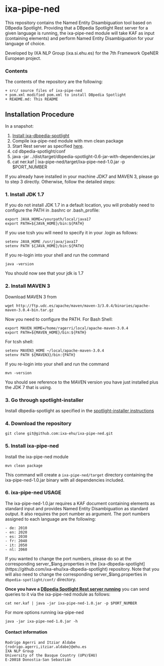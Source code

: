 # ixa-pipe-ned

This repository contains the Named Entity Disambiguation tool based on DBpedia Spotlight.
Providing that a DBpedia Spotlight Rest server for a given language is running, the ixa-pipe-ned module will take
KAF as input (containing <entities> elements) and perform Named Entity Disambiguation
for your language of choice.

Developed by IXA NLP Group (ixa.si.ehu.es) for the 7th Framework OpeNER European project.

### Contents

The contents of the repository are the following:

    + src/ source files of ixa-pipe-ned
    + pom.xml modified pom.xml to install DBpedia Spotlight
    + README.md: This README

## Installation Procedure

In a snapshot:

 1. [Install ixa-dbpedia-spotlight](https://github.com/ixa-ehu/ixa-dbpedia-spotlight)
 2. Compile ixa-pipe-ned module with mvn clean package
 3. Start Rest server as specified [here](https://github.com/ixa-ehu/ixa-dbpedia-spotlight).
 4. cd dbpedia-spotlight/conf
 5. java -jar ../dist/target/dbpedia-spotlight-0.6-jar-with-dependencies.jar
 6. cat ner.kaf | ixa-pipe-ned/target/ixa-pipe-ned-1.0.jar -p $PORT_NUMBER

If you already have installed in your machine JDK7 and MAVEN 3, please go to step 3
directly. Otherwise, follow the detailed steps:

### 1. Install JDK 1.7

If you do not install JDK 1.7 in a default location, you will probably need to configure the PATH in .bashrc or .bash_profile:

    export JAVA_HOME=/yourpath/local/java17
    export PATH=${JAVA_HOME}/bin:${PATH}


If you use tcsh you will need to specify it in your .login as follows:

    setenv JAVA_HOME /usr/java/java17
    setenv PATH ${JAVA_HOME}/bin:${PATH}


If you re-login into your shell and run the command

    java -version


You should now see that your jdk is 1.7

### 2. Install MAVEN 3

Download MAVEN 3 from

    wget http://ftp.udc.es/apache/maven/maven-3/3.0.4/binaries/apache-maven-3.0.4-bin.tar.gz

Now you need to configure the PATH. For Bash Shell:

    export MAVEN_HOME=/home/ragerri/local/apache-maven-3.0.4
    export PATH=${MAVEN_HOME}/bin:${PATH}

For tcsh shell:

    setenv MAVEN3_HOME ~/local/apache-maven-3.0.4
    setenv PATH ${MAVEN3}/bin:{PATH}

If you re-login into your shell and run the command

    mvn -version


You should see reference to the MAVEN version you have just installed plus the JDK 7 that is using.

### 3. Go through spotlight-installer

Install dbpedia-spotlight as specified in the [spotlight-installer instructions](https://github.com/ixa-ehu/spotlight-installer)


### 4. Download the repository

    git clone git@github.com:ixa-ehu/ixa-pipe-ned.git


### 5. Install ixa-pipe-ned

Install the ixa-pipe-ned module

    mvn clean package

This command will create a `ixa-pipe-ned/target` directory containing the
ixa-pipe-ned-1.0.jar binary with all dependencies included.

### 6. ixa-pipe-ned USAGE

The ixa-pipe-ned-1.0.jar requires a KAF document containing <entities> elements as standard input and
provides Named Entity Disambiguation as standard output. It also requires the port number as argument.
The port numbers assigned to each language are the following:

    - de: 2010
    - en: 2020
    - es: 2030
    - fr: 2040
    - it: 2050
    - nl: 2060

If you wanted to change the port numbers, please do so at the corresponding server_$lang.properties
in the [ixa-dbpedia-spotlight](https://github.com/ixa-ehu/ixa-dbpedia-spotlight) repository. Note that
you will also need to change the corresponding server_$lang.properties in `dbpedia-spotlight/conf/` directory.

**Once you have a [DBpedia Spotlight Rest server running](https://github.com/ixa-ehu/ixa-dbpedia-spotlight)** you
can send queries to it via the ixa-pipe-ned module as follows:

    cat ner.kaf | java -jar ixa-pipe-ned-1.0.jar -p $PORT_NUMBER

For more options running ixa-pipe-ned

    java -jar ixa-pipe-ned-1.0.jar -h

#### Contact information

    Rodrigo Agerri and Itziar Aldabe
    {rodrigo.agerri,itziar.aldabe}@ehu.es
    IXA NLP Group
    University of the Basque Country (UPV/EHU)
    E-20018 Donostia-San Sebastián


